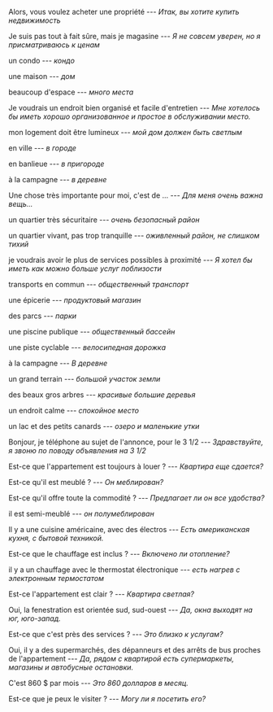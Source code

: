 Alors, vous voulez acheter une propriété --- *Итак, вы хотите купить недвижимость*



Je suis pas tout à fait sûre, mais je magasine --- *Я не совсем уверен, но я присматриваюсь к ценам*



un condo --- *кондо*



une maison --- *дом*



beaucoup d'espace --- *много места*



Je voudrais un endroit bien organisé et facile d'entretien --- *Мне хотелось бы иметь хорошо организованное и простое в обслуживании место.*



mon logement doit être lumineux --- *мой дом должен быть светлым*



en ville --- *в городе*



en banlieue --- *в пригороде*



à la campagne --- *в деревне*



Une chose très importante pour moi, c'est de ... --- *Для меня очень важна вещь...*



un quartier très sécuritaire --- *очень безопасный район*



un quartier vivant, pas trop tranquille --- *оживленный район, не слишком тихий*



je voudrais avoir le plus de services possibles à proximité --- *Я хотел бы иметь как можно больше услуг поблизости*



transports en commun --- *общественный транспорт*



une épicerie --- *продуктовый магазин*



des parcs --- *парки*



une piscine publique --- *общественный бассейн*



une piste cyclable --- *велосипедная дорожка*



à la campagne --- *В деревне*



un grand terrain --- *большой участок земли*



des beaux gros arbres --- *красивые большие деревья*



un endroit calme --- *спокойное место*



un lac et des petits canards --- *озеро и маленькие утки*



Bonjour, je téléphone au sujet de l'annonce, pour le 3 1/2 --- *Здравствуйте, я звоню по поводу объявления на 3 1/2*



Est-ce que l'appartement est toujours à louer ? --- *Квартира еще сдается?*



Est-ce qu'il est meublé ? --- *Он меблирован?*



Est-ce qu'il offre toute la commodité ? --- *Предлагает ли он все удобства?*



il est semi-meublé --- *он полумеблирован*



Il y a une cuisine américaine, avec des électros --- *Есть американская кухня, с бытовой техникой.*



Est-ce que le chauffage est inclus ? --- *Включено ли отопление?*



il y a un chauffage avec le thermostat électronique --- *есть нагрев с электронным термостатом*



Est-ce l'appartement est clair ? --- *Квартира светлая?*



Oui, la fenestration est orientée sud, sud-ouest --- *Да, окна выходят на юг, юго-запад.*



Est-ce que c'est près des services ? --- *Это близко к услугам?*



Oui, il y a des supermarchés, des dépanneurs et des arrêts de bus proches de l'appartement --- *Да, рядом с квартирой есть супермаркеты, магазины и автобусные остановки.*



C'est 860 $ par mois --- *Это 860 долларов в месяц.*



Est-ce que je peux le visiter ? --- *Могу ли я посетить его?*